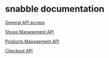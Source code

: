 snabble documentation
=======================

[General API access](api_general.md)

[Shops Management API](api_shops.md)

[Products Management API](api_products.md)

[Checkout API](api_checkout.md)

